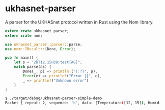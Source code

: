 # ukhasnet-parser

A parser for the UKHASnet protocol written in Rust using the Nom library.

```rust
extern crate ukhasnet_parser;
extern crate nom;

use ukhasnet_parser::parser::parse;
use nom::IResult::{Done, Error};

pub fn main() {
    let s = "2bT12,15H38:test[AG]";
    match parse(&s) {
        Done(_, p) => println!("{:?}", p),
        Error(e) => println!("Error {}", e),
        _ => println!("Unknown error")
    }
}
```

```sh
$ ./target/debug/ukhasnet-parser-simple-demo
Packet { repeat: 2, sequence: 'b', data: [Temperature([12, 15]), Humidity([38]), Comment("test")], path: ["AG"] }
```
